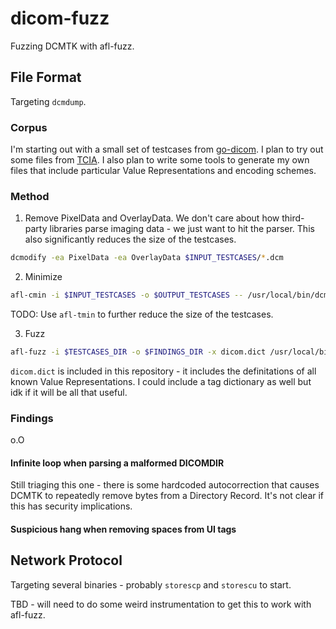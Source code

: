 # dicom-fuzz

Fuzzing DCMTK with afl-fuzz.

## File Format

Targeting `dcmdump`.

### Corpus

I'm starting out with a small set of testcases from [go-dicom](https://github.com/grailbio/go-dicom/tree/master/examples). I plan to try out some files from [TCIA](https://www.cancerimagingarchive.net/). I also plan to write some tools to generate my own files that include particular Value Representations and encoding schemes.

### Method

1. Remove PixelData and OverlayData. We don't care about how third-party libraries parse imaging data - we just want to hit the parser. This also significantly reduces the size of the testcases.

```bash
dcmodify -ea PixelData -ea OverlayData $INPUT_TESTCASES/*.dcm
```

2. Minimize

```bash
afl-cmin -i $INPUT_TESTCASES -o $OUTPUT_TESTCASES -- /usr/local/bin/dcmdump @@
```

TODO: Use `afl-tmin` to further reduce the size of the testcases.

3. Fuzz

```bash
afl-fuzz -i $TESTCASES_DIR -o $FINDINGS_DIR -x dicom.dict /usr/local/bin/dcmdump @@
```

`dicom.dict` is included in this repository - it includes the definitations of all known Value Representations. I could include a tag dictionary as well but idk if it will be all that useful.

### Findings

o.O

#### Infinite loop when parsing a malformed DICOMDIR

Still triaging this one - there is some hardcoded autocorrection that causes DCMTK to repeatedly remove bytes from a Directory Record. It's not clear if this has security implications.

#### Suspicious hang when removing spaces from UI tags

## Network Protocol

Targeting several binaries - probably `storescp` and `storescu` to start.

TBD - will need to do some weird instrumentation to get this to work with afl-fuzz.
